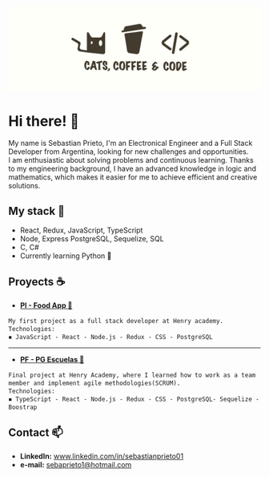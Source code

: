 ![Hi, I'm Sebastian](https://raw.githubusercontent.com/SebaPrieto1/SebaPrieto1/main/images/catscoffeeandcode.jpg)


# Hi there! :wave:

My name is Sebastian Prieto, I'm an Electronical Engineer and a Full Stack Developer from Argentina, looking for new challenges and opportunities.
<br />
I am enthusiastic about solving problems and continuous learning. Thanks to my engineering background, I have an advanced knowledge in logic and mathematics, which makes it easier for me to achieve efficient and creative solutions.

## My stack :page_with_curl:

*	React, Redux, JavaScript, TypeScript⁣
*	Node, Express⁣ PostgreSQL, Sequelize, SQL⁣
*	C, C#
* Currently learning Python 🤖

## Proyects :coffee:

* **[PI - Food App :fork_and_knife:](https://github.com/SebaPrieto1/PI-foods/tree/main/PI-Food-main)**
```
My first project as a full stack developer at Henry academy.
Technologies:
◾ JavaScript - React - Node.js - Redux - CSS - PostgreSQL
```
<hr />

* **[PF - PG Escuelas :book:](https://github.com/PG-HENRY-13/PG-Escuelas)** 
```
Final project at Henry Academy, where I learned how to work as a team member and implement agile methodologies(SCRUM).
Technologies:
◾ TypeScript - React - Node.js - Redux - CSS - PostgreSQL- Sequelize -Boostrap 
```

## Contact 📫
* **LinkedIn:** www.linkedin.com/in/sebastianprieto01
* **e-mail:** sebaprieto1@hotmail.com


<!--
**SebaPrieto1/SebaPrieto1** is a ✨ _special_ ✨ repository because its `README.md` (this file) appears on your GitHub profile.

Here are some ideas to get you started:

- 🔭 I’m currently working on ...
- 🌱 I’m currently learning ...
- 👯 I’m looking to collaborate on ...
- 🤔 I’m looking for help with ...
- 💬 Ask me about ...
- 📫 How to reach me: ...
- 😄 Pronouns: ...
- ⚡ Fun fact: ...
-->
